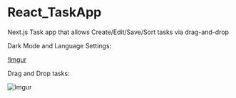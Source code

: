 # React_TaskApp
Next.js Task app that allows Create/Edit/Save/Sort tasks via drag-and-drop


Dark Mode and Language Settings:


[!Imgur](https://i.imgur.com/TCukA0I.gifv)

Drag and Drop tasks: 

![Imgur](https://i.imgur.com/I9lqr61.png)

